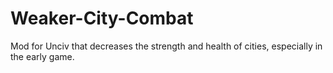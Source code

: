 # Weaker-City-Combat
Mod for Unciv that decreases the strength and health of cities, especially in the early game.
